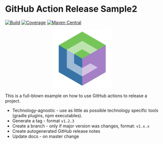 # GitHub Action Release Sample2

[![Build](https://github.com/coditory/actions-release-sample/actions/workflows/build.yml/badge.svg)](https://github.com/coditory/actions-release-sample/actions/workflows/build.yml)
[![Coverage](https://codecov.io/gh/coditory/actions-release-sample/branch/main/graph/badge.svg)](https://codecov.io/gh/coditory/actions-release-sample)
[![Maven Central](https://maven-badges.herokuapp.com/maven-central/com.coditory.sample/actions-release-sample/badge.svg)](https://search.maven.org/search?q=com.coditory.sample)

<div style="text-align: center">
<img src="assets/img/logo.png" alt="Project Logo">
</div>

This is a full-blown example on how to use GitHub actions to release a project.

- Technology-agnostic - use as little as possible technology specific tools (gradle plugins, npm executables).
- Generate a tag - format `v1.2.3`
- Create a branch - only if major version was changes, format: `v1.x.x`
- Create autogenerated GitHub release notes
- Update docs - on master change